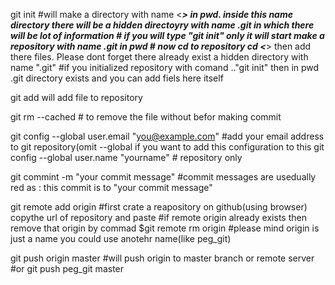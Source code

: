 git init <name>          #will make a directory with name <*****> in pwd. inside this name directory there will be a hidden directoyry with name .git in which
                         there will be lot of information 
                         # if you will type "git init" only it will start make a repository with name .git in pwd
                         # now cd to repository   cd <*****> then add there files. Please dont forget there already exist a hidden directory with name ".git"
                         #if you initialized repository with comand .."git init"  then in pwd .git directory exists and you can add fiels here itself
                         
git add <filename>    will add file to repository
                     
git rm  --cached <filename>  # to remove the file without befor making commit

git config --global user.email "you@example.com"    #add your email address to git repository(omit --global if you want to add this configuration to this 
git config --global user.name "yourname"            # repository only
                     
 
git commint -m "your commit message"               #commit messages are usedually red as : this commit is to "your commit message" 

git remote add origin <url>      #first crate a reapository on github(using browser) copythe url of repository and paste
                                 #if remote origin already exists then remove that origin by commad  $git remote rm origin
                                 #please mind origin is just a name you could use anotehr name(like peg_git)

git push origin master           #will push origin to master branch or remote server 
                                 #or git push peg_git master
                                 
